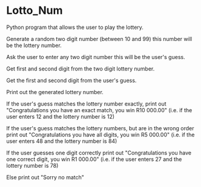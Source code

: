 # Lotto_Num
Python program that allows the user to play the lottery.

Generate a random two digit number (between 10 and 99) this number will be the lottery number.

Ask the user to enter any two digit number this will be the user's guess.

Get first and second digit from the two digit lottery number.

Get the first and second digit from the user's guess.

Print out the generated lottery number.

If the user's guess matches the lottery number exactly, print out "Congratulations you have an 
exact match, you win R10 000.00"
(i.e. if the user enters 12 and the lottery number is 12)

If the user's guess matches the lottery numbers, but are in the wrong order print out "Congratulations you have all digits, you win R5 000.00"
(i.e. if the user enters 48 and the lottery number is 84)

If the user guesses one digit correctly print out "Congratulations you have one correct digit, you win R1 000.00"
(i.e. if the user enters 27 and the lottery number is 78)

Else print out "Sorry no match"
